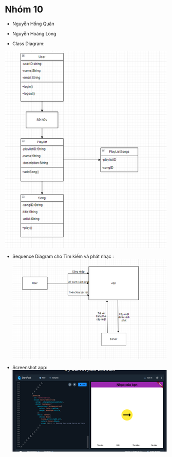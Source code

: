 # Nhóm 10
- Nguyễn Hồng Quân
- Nguyễn Hoàng Long

- Class Diagram:

![Image](<Class Diagram.PNG>)

- Sequence Diagram cho Tìm kiếm và phát nhạc :
![Image](<Sequence Diagram cho Quản lý danh sách phát.PNG>)

- Screenshot app:
![Image](<Screenshot.PNG>)
